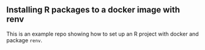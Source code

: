 ## Installing R packages to a docker image with renv

This is an example repo showing how to set up an R project with docker and package `renv`.
